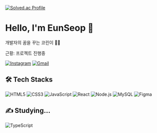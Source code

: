 [![Solved.ac Profile](http://mazassumnida.wtf/api/generate_badge?boj=mastser1)](https://solved.ac/mastser1)

# Hello, I'm EunSeop 👋

개발자의 꿈을 꾸는 코린이 🧑‍💻

근황: 프로젝트 진행중

[![Instagram](https://img.shields.io/badge/Instagram-E4405F?style=flat-square&logo=Instagram&logoColor=white)](https://www.instagram.com/_xunxeo6/) 
[![Gmail](https://img.shields.io/badge/Gmail-D14836?style=flat-square&logo=gmail&logoColor=white)](mailto:asxzqw12@gmail.com)

## 🛠 Tech Stacks

![HTML5](https://img.shields.io/badge/-HTML5-E34F26?style=flat-square&logo=html5&logoColor=white)
![CSS3](https://img.shields.io/badge/-CSS3-1572B6?style=flat-square&logo=css3)
![JavaScript](https://img.shields.io/badge/-JavaScript-F7DF1E?style=flat-square&logo=javascript&logoColor=black)
![React](https://img.shields.io/badge/-React-61DAFB?style=flat-square&logo=react&logoColor=black)
![Node.js](https://img.shields.io/badge/-Node.js-339933?style=flat-square&logo=node.js&logoColor=white)
![MySQL](https://img.shields.io/badge/-MySQL-4479A1?style=flat-square&logo=mysql&logoColor=white)
![Figma](https://img.shields.io/badge/-Figma-F24E1E?style=flat-square&logo=figma&logoColor=white)

## ✍️ Studying...

![TypeScript](https://img.shields.io/badge/-React_Native-61DAFB?style=flat-square&logo=typescript&logoColor=black)
